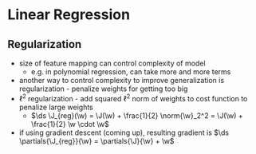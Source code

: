 # Linear Regression

$$
\newcommand{\x}{\mathbf x}
\newcommand{\E}{\mathbb E}
\DeclareMathOperator*{\Var}{Var}
\newcommand{\abs}[1]{\left\lvert #1 \right\rvert}
\newcommand{\norm}[1]{\left\lVert #1 \right\rVert}
\newcommand{\partials}[2]{\frac{\partial #1}{\partial #2}}
\newcommand{\brackets}[1]{\left[ #1 \right]}
\DeclareMathOperator*{\argmin}{argmin}
\newcommand{\given}{\,\vert\,}
\newcommand{\L}{\mathcal L}
\newcommand{\J}{\mathcal J}
\newcommand{\D}{\mathcal D}
\newcommand{\w}{\mathbf w}
$$

## Regularization

- size of feature mapping can control complexity of model
  - e.g. in polynomial regression, can take more and more terms 
- another way to control complexity to improve generalization is regularization - penalize weights for getting too big
- $\ell^2$ regularization - add squared $\ell^2$ norm of weights to cost function to penalize large weights
  - $\ds \J_{reg}(\w) = \J(\w) + \frac{1}{2} \norm{\w}_2^2 = \J(\w) + \frac{1}{2} \w \cdot \w$
- if using gradient descent (coming up), resulting gradient is $\ds \partials{\J_{reg}}{\w} = \partials{\J}{\w} + \w$

